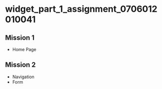 # widget_part_1_assignment_0706012010041

## Mission 1
- Home Page

## Mission 2
- Navigation
- Form
